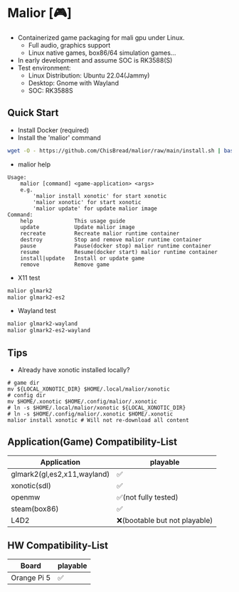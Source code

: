 # Malior [🎮]
- Containerized game packaging for mali gpu under Linux.
  - Full audio, graphics support
  - Linux native games, box86/64 simulation games...
- In early development and assume SOC is RK3588(S)
- Test environment: 
  - Linux Distribution: Ubuntu 22.04(Jammy)
  - Desktop: Gnome with Wayland
  - SOC: RK3588S

## Quick Start
- Install Docker (required)
- Install the 'malior' command
```bash
wget -O - https://github.com/ChisBread/malior/raw/main/install.sh | bash
```
- malior help
```
Usage: 
    malior [command] <game-application> <args>
    e.g. 
        'malior install xonotic' for start xonotic
        'malior xonotic' for start xonotic
        'malior update' for update malior image
Command:
    help             This usage guide
    update           Update malior image
    recreate         Recreate malior runtime container
    destroy          Stop and remove malior runtime container
    pause            Pause(docker stop) malior runtime container
    resume           Resume(docker start) malior runtime container
    install|update   Install or update game
    remove           Remove game
```
- X11 test
```bash
malior glmark2
malior glmark2-es2
```  
- Wayland test
```bash
malior glmark2-wayland
malior glmark2-es2-wayland
``` 
## Tips
- Already have xonotic installed locally?
```
# game dir
mv ${LOCAL_XONOTIC_DIR} $HOME/.local/malior/xonotic
# config dir
mv $HOME/.xonotic $HOME/.config/malior/.xonotic
# ln -s $HOME/.local/malior/xonotic ${LOCAL_XONOTIC_DIR}
# ln -s $HOME/.config/malior/.xonotic $HOME/.xonotic
malior install xonotic # Will not re-download all content
```
## Application(Game) Compatibility-List
| Application                   | playable  |
| ----------------------------- | --------- |
| glmark2(gl,es2,x11,wayland)   | ✅        | 
| xonotic(sdl)                  | ✅        | 
| openmw                        | ✅(not fully tested) | 
| steam(box86)                  | ✅        | 
| L4D2                          | ❌(bootable but not playable) |

## HW Compatibility-List

| Board                         | playable  |
| ----------------------------- | --------- |
| Orange Pi 5                   | ✅        | 